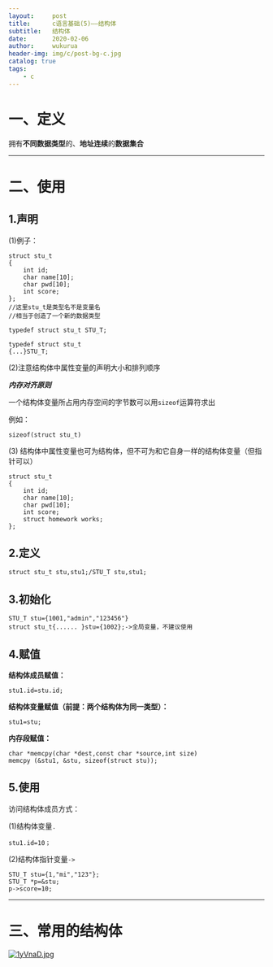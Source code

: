 ```yaml
---
layout:     post
title:      c语言基础(5)——结构体
subtitle:   结构体
date:       2020-02-06
author:     wukurua
header-img: img/c/post-bg-c.jpg
catalog: true
tags:
    - c
---
```

# 一、定义 #

拥有**不同数据类型**的、**地址连续**的**数据集合**

----------


# 二、使用 #

## 1.声明 ##
(1)例子：

    struct stu_t
    {
		int id;
		char name[10];
		char pwd[10];
		int score;
	};
	//这里stu_t是类型名不是变量名
	//相当于创造了一个新的数据类型

    typedef struct stu_t STU_T;

    typedef struct stu_t
	{...}STU_T;

(2)注意结构体中属性变量的声明大小和排列顺序

***内存对齐原则***

一个结构体变量所占用内存空间的字节数可以用`sizeof`运算符求出

例如：

    sizeof(struct stu_t)
	
(3) 结构体中属性变量也可为结构体，但不可为和它自身一样的结构体变量（但指针可以）

	struct stu_t
    {
		int id;
		char name[10];
		char pwd[10];
		int score;
		struct homework works;
	};

## 2.定义 ##

	struct stu_t stu,stu1;/STU_T stu,stu1;

## 3.初始化 ##

	STU_T stu={1001,"admin","123456"}
	struct stu_t{...... }stu={1002};->全局变量，不建议使用

## 4.赋值 ##


**结构体成员赋值：**

    stu1.id=stu.id;

**结构体变量赋值（前提：两个结构体为同一类型）：**

	stu1=stu;

**内存段赋值：**

	char *memcpy(char *dest,const char *source,int size)
	memcpy (&stu1, &stu, sizeof(struct stu));


## 5.使用 ##

访问结构体成员方式：

(1)结构体变量`.`

	stu1.id=10；

(2)结构体指针变量`->`
	
	STU_T stu={1,"mi","123"};
	STU_T *p=&stu;
	p->score=10;

----------

# 三、常用的结构体 #
[![1yVnaD.jpg](https://s2.ax1x.com/2020/02/06/1yVnaD.jpg)](https://imgchr.com/i/1yVnaD)


